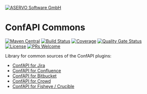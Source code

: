 [![ASERVO Software GmbH](https://aservo.github.io/img/aservo_atlassian_banner.png)](https://www.aservo.com/en/atlassian)

ConfAPI Commons
===============

[![Maven Central](https://maven-badges.herokuapp.com/maven-central/de.aservo/confapi-commons/badge.svg)](https://maven-badges.herokuapp.com/maven-central/de.aservo/confapi-commons)
[![Build Status](https://github.com/aservo/confapi-commons/actions/workflows/ci_master.yaml/badge.svg)](https://github.com/aservo/confapi-commons/actions/workflows/ci_master.yaml)
[![Coverage](https://sonarcloud.io/api/project_badges/measure?project=aservo_confapi-commons&metric=coverage)](https://sonarcloud.io/dashboard?id=aservo_confapi-commons)
[![Quality Gate Status](https://sonarcloud.io/api/project_badges/measure?project=aservo_confapi-commons&metric=alert_status)](https://sonarcloud.io/dashboard?id=aservo_confapi-commons)
[![License](https://img.shields.io/badge/License-Apache%202.0-blue.svg)](https://opensource.org/licenses/Apache-2.0)
[![PRs Welcome](https://img.shields.io/badge/PRs-welcome-brightgreen.svg?style=flat-square)](http://makeapullrequest.com)

Library for common sources of the ConfAPI plugins:

* [ConfAPI for Jira](https://github.com/aservo/confapi-jira-plugin)
* [ConfAPI for Confluence](https://github.com/aservo/confapi-confluence-plugin)
* [ConfAPI for Bitbucket](https://github.com/aservo/confapi-bitbucket-plugin)
* [ConfAPI for Crowd](https://github.com/aservo/confapi-crowd-plugin)
* [ConfAPI for Fisheye / Crucible](https://github.com/aservo/confapi-fisheye-plugin)

